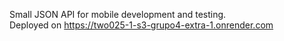 Small JSON API for mobile development and testing. \
Deployed on https://two025-1-s3-grupo4-extra-1.onrender.com